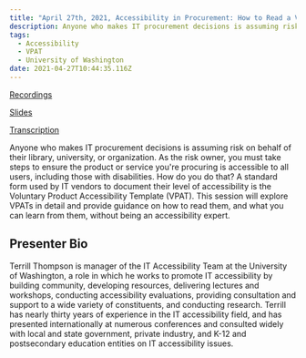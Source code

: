 ```yaml
---
title: "April 27th, 2021, Accessibility in Procurement: How to Read a VPAT"
description: Anyone who makes IT procurement decisions is assuming risk on behalf of their library, university, or organization. As the risk owner, you must take steps to ensure the product or service you're procuring is accessible to all users, including those with disabilities. How do you do that? A standard form used by IT vendors to document their level of accessibility is the Voluntary Product Accessibility Template (VPAT). This session will explore VPATs in detail and provide guidance on how to read them, and what you can learn from them, without being an accessibility expert.
tags:
  - Accessibility
  - VPAT
  - University of Washington
date: 2021-04-27T10:44:35.116Z
---
```


[Recordings](https://drive.google.com/file/d/1R0ilqUrk3SJp07ISZWHYKkZGa2wCbwIL/view?usp=sharing)

[Slides](/images/procurement-readingvpat_4-27-21.pdf)

[Transcription](/images/webinar_04272021_transcription.pdf)

Anyone who makes IT procurement decisions is assuming risk on behalf of their library, university, or organization. As the risk owner, you must take steps to ensure the product or service you're procuring is accessible to all users, including those with disabilities. How do you do that? A standard form used by IT vendors to document their level of accessibility is the Voluntary Product Accessibility Template (VPAT). This session will explore VPATs in detail and provide guidance on how to read them, and what you can learn from them, without being an accessibility expert.

## Presenter Bio

Terrill Thompson is manager of the IT Accessibility Team at  the University of Washington, a role in which he works to promote IT accessibility by building community, developing resources, delivering lectures and workshops, conducting accessibility evaluations, providing consultation and support to a wide variety of constituents, and conducting research. Terrill has nearly thirty years of experience in the IT accessibility field, and has presented internationally at numerous conferences and consulted widely with local and state government, private industry, and K-12 and postsecondary education entities on IT accessibility issues.